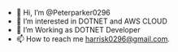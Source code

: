 - 👋 Hi, I’m @Peterparker0296
- 👀 I’m interested in DOTNET and AWS CLOUD
- 🌱 I’m Working as DOTNET Developer
- 📫 How to reach me harrisk0296@gmail.com.

<!---
Peterparker0296/Peterparker0296 is a ✨ special ✨ repository because its `README.md` (this file) appears on your GitHub profile.
You can click the Preview link to take a look at your changes.
--->
